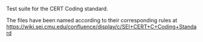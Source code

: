 Test suite for the CERT Coding standard.

The files have been named according to their corresponding rules at https://wiki.sei.cmu.edu/confluence/display/c/SEI+CERT+C+Coding+Standard
